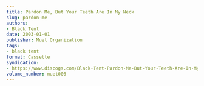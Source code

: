 ```yaml
---
title: Pardon Me, But Your Teeth Are In My Neck
slug: pardon-me
authors:
- Black Tent
date: 2003-01-01
publisher: Muet Organization
tags:
- black tent
format: Cassette
syndication:
- https://www.discogs.com/Black-Tent-Pardon-Me-But-Your-Teeth-Are-In-My-Neck/release/1014981
volume_number: muet006
---
```

